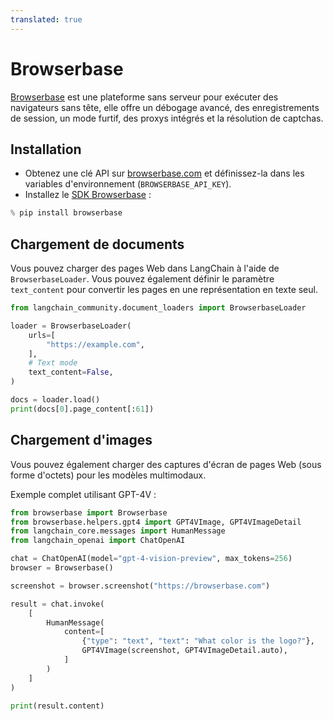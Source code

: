 ```yaml
---
translated: true
---
```


# Browserbase

[Browserbase](https://browserbase.com) est une plateforme sans serveur pour exécuter des navigateurs sans tête, elle offre un débogage avancé, des enregistrements de session, un mode furtif, des proxys intégrés et la résolution de captchas.

## Installation

- Obtenez une clé API sur [browserbase.com](https://browserbase.com) et définissez-la dans les variables d'environnement (`BROWSERBASE_API_KEY`).
- Installez le [SDK Browserbase](http://github.com/browserbase/python-sdk) :

```python
% pip install browserbase
```

## Chargement de documents

Vous pouvez charger des pages Web dans LangChain à l'aide de `BrowserbaseLoader`. Vous pouvez également définir le paramètre `text_content` pour convertir les pages en une représentation en texte seul.

```python
from langchain_community.document_loaders import BrowserbaseLoader
```

```python
loader = BrowserbaseLoader(
    urls=[
        "https://example.com",
    ],
    # Text mode
    text_content=False,
)

docs = loader.load()
print(docs[0].page_content[:61])
```

## Chargement d'images

Vous pouvez également charger des captures d'écran de pages Web (sous forme d'octets) pour les modèles multimodaux.

Exemple complet utilisant GPT-4V :

```python
from browserbase import Browserbase
from browserbase.helpers.gpt4 import GPT4VImage, GPT4VImageDetail
from langchain_core.messages import HumanMessage
from langchain_openai import ChatOpenAI

chat = ChatOpenAI(model="gpt-4-vision-preview", max_tokens=256)
browser = Browserbase()

screenshot = browser.screenshot("https://browserbase.com")

result = chat.invoke(
    [
        HumanMessage(
            content=[
                {"type": "text", "text": "What color is the logo?"},
                GPT4VImage(screenshot, GPT4VImageDetail.auto),
            ]
        )
    ]
)

print(result.content)
```
